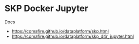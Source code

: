 # SKP Docker Jupyter 

Docs
* https://comafire.github.io/dataplatform/skp.html
* https://comafire.github.io/dataplatform/skp_d4r_jupyter.html
